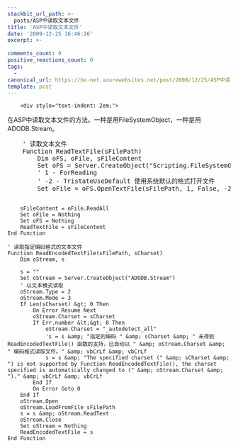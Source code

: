 ```yaml
---
stackbit_url_path: >-
  posts/ASP中读取文本文件
title: 'ASP中读取文本文件'
date: '2009-12-25 16:46:26'
excerpt: >-
  
comments_count: 0
positive_reactions_count: 0
tags: 
  - 
canonical_url: https://be-net.azurewebsites.net/post/2009/12/25/ASP中读取文本文件
template: post
---
```


        <div style="text-indent: 2em;">
<p>在ASP中读取文本文件的方法。一种是用FileSystemObject，一种是用ADODB.Stream。</p>
<pre style="text-indent: 0;" class="brush: vb">    ' 读取文本文件
    Function ReadTextFile(sFilePath)
        Dim oFS, oFile, sFileContent
        Set oFS = Server.CreateObject("Scripting.FileSystemObject")
        ' 1 - ForReading
        ' -2 - TristateUseDefault 使用系统默认的格式打开文件
        Set oFile = oFS.OpenTextFile(sFilePath, 1, False, -2)
        
        sFileContent = oFile.ReadAll
        Set oFile = Nothing
        Set oFS = Nothing
        ReadTextFile = sFileContent
    End Function
    
    ' 读取指定编码格式的文本文件
    Function ReadEncodedTextFile(sFilePath, sCharset)
        Dim oStream, s
        
        s = ""
        Set oStream = Server.CreateObject("ADODB.Stream")
        ' 以文本模式读取
        oStream.Type = 2
        oStream.Mode = 3
        If Len(sCharset) &gt; 0 Then
            On Error Resume Next
            oStream.Charset = sCharset
            If Err.number &lt;&gt; 0 Then
                oStream.Charset = "_autodetect_all"
                's = s &amp; "指定的编码 " &amp; sCharset &amp; " 未得到 ReadEncodedTextFile() 函数的支持，已自动以 " &amp; oStream.Charset &amp; " 编码格式读取文件。" &amp; vbCrLf &amp; vbCrLf
                s = s &amp; "The specified charset (" &amp; sCharset &amp; ") is not supported by Function ReadEncodedTextFile(), the charset specified is automatically changed to (" &amp; oStream.Charset &amp; ")." &amp; vbCrLf &amp; vbCrLf
            End If
            On Error Goto 0
        End If
        oStream.Open 
        oStream.LoadFromFile sFilePath
        s = s &amp; oStream.ReadText 
        oStream.Close
        Set oStream = Nothing
        ReadEncodedTextFile = s
    End Function
</pre>
</div>
      